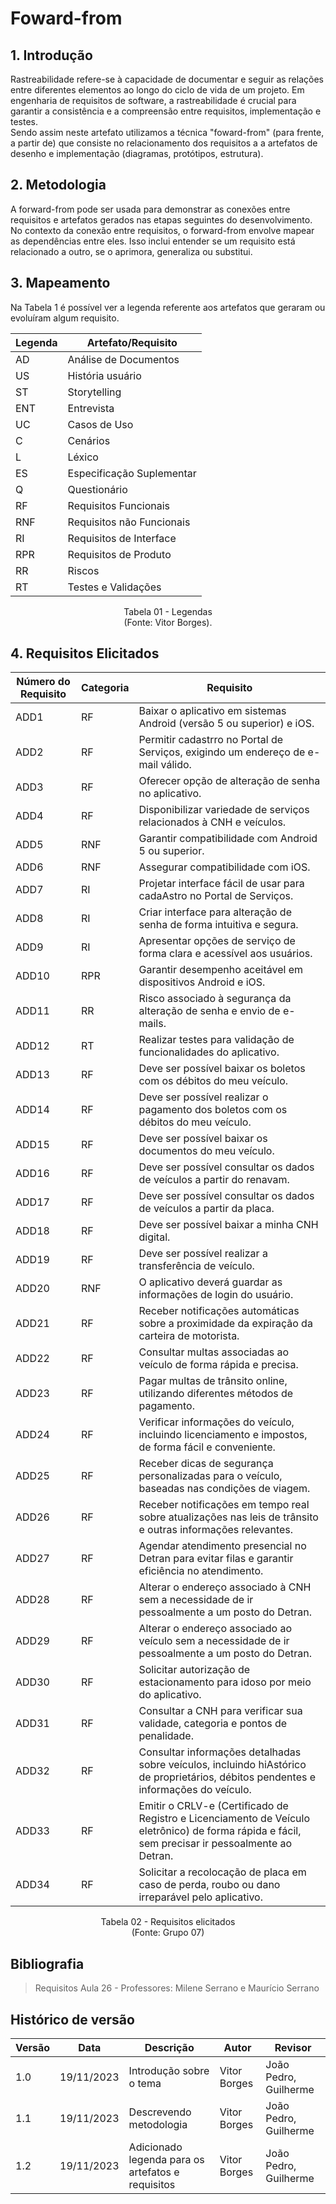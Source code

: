 # Foward-from

## 1. Introdução
Rastreabilidade refere-se à capacidade de documentar e seguir as relações entre diferentes elementos ao longo do ciclo de vida de um projeto. Em engenharia de requisitos de software, a rastreabilidade é crucial para garantir a consistência e a compreensão entre requisitos, implementação e testes.<br>
Sendo assim neste artefato utilizamos a técnica "foward-from" (para frente, a partir de) que consiste no relacionamento dos requisitos a a artefatos de desenho e implementação (diagramas, protótipos, estrutura).

## 2. Metodologia
A forward-from pode ser usada para demonstrar as conexões entre requisitos e artefatos gerados nas etapas seguintes do desenvolvimento. No contexto da conexão entre requisitos, o forward-from envolve mapear as dependências entre eles. Isso inclui entender se um requisito está relacionado a outro, se o aprimora, generaliza ou substitui.

## 3. Mapeamento

Na Tabela 1 é possível ver a legenda referente aos artefatos que geraram ou evoluíram algum requisito.

| Legenda | Artefato/Requisito      |
| ------- | ------------------------- |
| AD      | Análise de Documentos     |
| US      | História usuário          |
| ST      | Storytelling              |
| ENT     | Entrevista                |
| UC      | Casos de Uso              |
| C       | Cenários                  |
| L       | Léxico                    |
| ES      | Especificação Suplementar |
| Q       | Questionário              |
| RF      | Requisitos Funcionais     |
| RNF     | Requisitos não Funcionais |
| RI      | Requisitos de Interface   |
| RPR     | Requisitos de Produto     |
| RR | Riscos |
| RT | Testes e Validações|

<p align="center">
Tabela 01 - Legendas<br>
(Fonte: Vitor Borges).
</p>

## 4. Requisitos Elicitados

| Número do Requisito | Categoria              | Requisito                                                     |
|---------------------|------------------------|-------------------------------------------------------------|
| ADD1                | RF                     | Baixar o aplicativo em sistemas Android (versão 5 ou superior) e iOS.           |
| ADD2                | RF                     | Permitir cadastrro no Portal de Serviços, exigindo um endereço de e-mail válido.   |
| ADD3                | RF                     | Oferecer opção de alteração de senha no aplicativo.       |
| ADD4                | RF                     | Disponibilizar variedade de serviços relacionados à CNH e veículos.               |
| ADD5                | RNF                    | Garantir compatibilidade com Android 5 ou superior.        |
| ADD6                | RNF                    | Assegurar compatibilidade com iOS.                          |
| ADD7                | RI                     | Projetar interface fácil de usar para cadaAstro no Portal de Serviços.             |
| ADD8                | RI                     | Criar interface para alteração de senha de forma intuitiva e segura.              |
| ADD9                | RI                     | Apresentar opções de serviço de forma clara e acessível aos usuários.            |
| ADD10               | RPR                    | Garantir desempenho aceitável em dispositivos Android e iOS.                        |
| ADD11               | RR                     | Risco associado à segurança da alteração de senha e envio de e-mails.             |
| ADD12               | RT                     | Realizar testes para validação de funcionalidades do aplicativo.                  |
| ADD13               | RF                     | Deve ser possível baixar os boletos com os débitos do meu veículo.               |
| ADD14               | RF                     | Deve ser possível realizar o pagamento dos boletos com os débitos do meu veículo.|
| ADD15               | RF                     | Deve ser possível baixar os documentos do meu veículo.    |
| ADD16               | RF                     | Deve ser possível consultar os dados de veículos a partir do renavam.             |
| ADD17               | RF                     | Deve ser possível consultar os dados de veículos a partir da placa.              |
| ADD18               | RF                     | Deve ser possível baixar a minha CNH digital.             |
| ADD19               | RF                     | Deve ser possível realizar a transferência de veículo.    |
| ADD20               | RNF                    | O aplicativo deverá guardar as informações de login do usuário.                   |
| ADD21                | RF                     | Receber notificações automáticas sobre a proximidade da expiração da carteira de motorista. | 
| ADD22                | RF                     | Consultar multas associadas ao veículo de forma rápida e precisa. | 
| ADD23                | RF                     | Pagar multas de trânsito online, utilizando diferentes métodos de pagamento. | 
| ADD24                | RF                     | Verificar informações do veículo, incluindo licenciamento e impostos, de forma fácil e conveniente. | 
| ADD25                | RF                     | Receber dicas de segurança personalizadas para o veículo, baseadas nas condições de viagem. | 
| ADD26                | RF                     | Receber notificações em tempo real sobre atualizações nas leis de trânsito e outras informações relevantes. | 
| ADD27                | RF                     | Agendar atendimento presencial no Detran para evitar filas e garantir eficiência no atendimento. | 
| ADD28                | RF                     | Alterar o endereço associado à CNH sem a necessidade de ir pessoalmente a um posto do Detran. | 
| ADD29                | RF                     | Alterar o endereço associado ao veículo sem a necessidade de ir pessoalmente a um posto do Detran. | 
| ADD30                | RF                     | Solicitar autorização de estacionamento para idoso por meio do aplicativo. | 
| ADD31                | RF                     | Consultar a CNH para verificar sua validade, categoria e pontos de penalidade. | 
| ADD32                | RF                     | Consultar informações detalhadas sobre veículos, incluindo hiAstórico de proprietários, débitos pendentes e informações do veículo. | 
| ADD33                | RF                     | Emitir o CRLV-e (Certificado de Registro e Licenciamento de Veículo eletrônico) de forma rápida e fácil, sem precisar ir pessoalmente ao Detran. | 
| ADD34                | RF                     | Solicitar a recolocação de placa em caso de perda, roubo ou dano irreparável pelo aplicativo. |

<p align="center">
Tabela 02 - Requisitos elicitados <br>
(Fonte: Grupo 07)
</p>

## Bibliografia
> Requisitos Aula 26 - Professores: Milene Serrano e Maurício Serrano 

## Histórico de versão

| Versão | Data       | Descrição            | Autor              | Revisor             |
| ------ | ---------- | -------------------- | ------------------ | ------------------- |
| 1.0    | 19/11/2023 | Introdução sobre o tema | Vitor Borges | João Pedro, Guilherme |
| 1.1    | 19/11/2023 | Descrevendo metodologia | Vitor Borges | João Pedro, Guilherme |
| 1.2    | 19/11/2023 | Adicionado legenda para os artefatos e requisitos | Vitor Borges | João Pedro, Guilherme |
